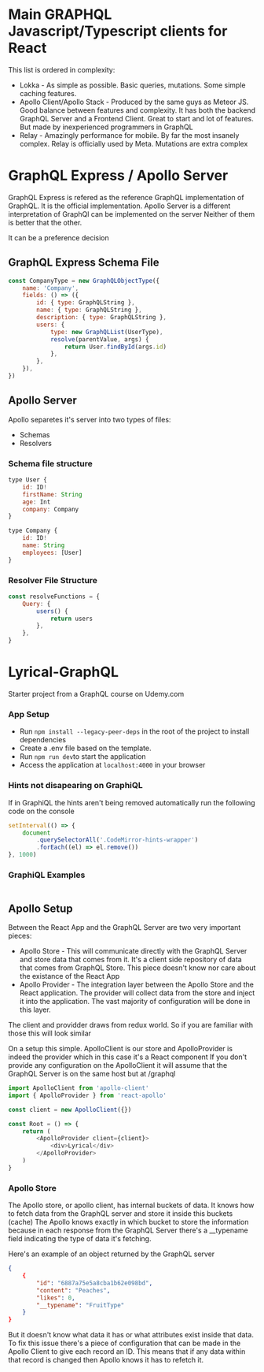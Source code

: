 # Main GRAPHQL Javascript/Typescript clients for React

This list is ordered in complexity:

-   Lokka - As simple as possible. Basic queries, mutations. Some simple caching features.
-   Apollo Client/Apollo Stack - Produced by the same guys as Meteor JS. Good balance between features and complexity. It has both the backend GraphQL Server and a Frontend Client. Great to start and lot of features. But made by inexperienced programmers in GraphQL
-   Relay - Amazingly performance for mobile. By far the most insanely complex. Relay is officially used by Meta. Mutations are extra complex

# GraphQL Express / Apollo Server

GraphQL Express is refered as the reference GraphQL implementation of GraphQL. It is the official implementation.
Apollo Server is a different interpretation of GraphQl can be implemented on the server
Neither of them is better that the other.

It can be a preference decision

## GraphQL Express Schema File

```js
const CompanyType = new GraphQLObjectType({
    name: 'Company',
    fields: () => ({
        id: { type: GraphQLString },
        name: { type: GraphQLString },
        description: { type: GraphQLString },
        users: {
            type: new GraphQLList(UserType),
            resolve(parentValue, args) {
                return User.findById(args.id)
            },
        },
    }),
})
```

## Apollo Server

Apollo separetes it's server into two types of files:

-   Schemas
-   Resolvers

### Schema file structure

```js
type User {
	id: ID!
	firstName: String
	age: Int
	company: Company
}

type Company {
	id: ID!
	name: String
	employees: [User]
}
```

### Resolver File Structure

```js
const resolveFunctions = {
    Query: {
        users() {
            return users
        },
    },
}
```

# Lyrical-GraphQL

Starter project from a GraphQL course on Udemy.com

### App Setup

-   Run `npm install --legacy-peer-deps` in the root of the project to install dependencies
-   Create a .env file based on the template.
-   Run `npm run dev`to start the application
-   Access the application at `localhost:4000` in your browser

### Hints not disapearing on GraphiQL

If in GraphiQL the hints aren't being removed automatically run the following code on the console

```js
setInterval(() => {
    document
        .querySelectorAll('.CodeMirror-hints-wrapper')
        .forEach((el) => el.remove())
}, 1000)
```

### GraphiQL Examples

```graphql


```

## Apollo Setup

Between the React App and the GraphQL Server are two very important pieces:

-   Apollo Store - This will communicate directly with the GraphQL Server and store data that comes from it. It's a client side repository of data that comes from GraphQL Store. This piece doesn't know nor care about the existance of the React App
-   Apollo Provider - The integration layer between the Apollo Store and the React application. The provider will collect data from the store and inject it into the application. The vast majority of configuration will be done in this layer.

The client and providder draws from redux world. So if you are familiar with those this will look similar

On a setup this simple. ApolloClient is our store and ApolloProvider is indeed the provider which in this case it's a React component
If you don't provide any configuration on the ApolloClient it will assume that the GraphQL Server is on the same host but at /graphql

```js
import ApolloClient from 'apollo-client'
import { ApolloProvider } from 'react-apollo'

const client = new ApolloClient({})

const Root = () => {
    return (
        <ApolloProvider client={client}>
            <div>Lyrical</div>
        </ApolloProvider>
    )
}
```

### Apollo Store

The Apollo store, or apollo client, has internal buckets of data. It knows how to fetch data from the GraphQL server and store it inside this buckets (cache) The Apollo knows exactly in which bucket to store the information because in each response from the GraphQL Server there's a \_\_typename field indicating the type of data it's fetching.

Here's an example of an object returned by the GraphQL server

```json
{
	{
		"id": "6887a75e5a8cba1b62e098bd",
		"content": "Peaches",
		"likes": 0,
		"__typename": "FruitType"
	}
}
```

But it doesn't know what data it has or what attributes exist inside that data. To fix this issue there's a piece of configuration that can be made in the Apollo Client to give each record an ID. This means that if any data within that record is changed then Apollo knows it has to refetch it.
